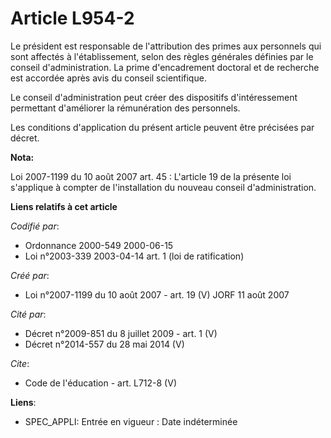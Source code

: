# Article L954-2

Le président est responsable de l'attribution des primes aux personnels qui sont affectés à l'établissement, selon des règles
générales définies par le conseil d'administration. La prime d'encadrement doctoral et de recherche est accordée après avis
du conseil scientifique.

Le conseil d'administration peut créer des dispositifs d'intéressement permettant d'améliorer la rémunération des personnels.

Les conditions d'application du présent article peuvent être précisées par décret.

**Nota:**

Loi 2007-1199 du 10 août 2007 art. 45 : L'article 19 de la présente loi s'applique à compter de l'installation du nouveau
conseil d'administration.

**Liens relatifs à cet article**

_Codifié par_:

  - Ordonnance 2000-549 2000-06-15
  - Loi n°2003-339 2003-04-14 art. 1 (loi de ratification)

_Créé par_:

  - Loi n°2007-1199 du 10 août 2007 - art. 19 (V) JORF 11 août 2007

_Cité par_:

  - Décret n°2009-851 du 8 juillet 2009 - art. 1 (V)
  - Décret n°2014-557 du 28 mai 2014 (V)

_Cite_:

  - Code de l'éducation - art. L712-8 (V)

**Liens**:

  - SPEC_APPLI: Entrée en vigueur : Date indéterminée
